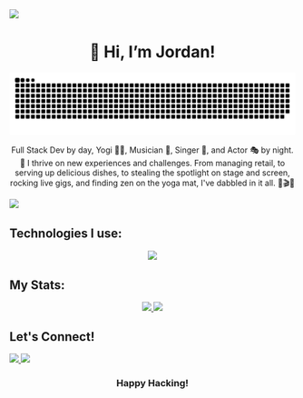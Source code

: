 <img src="https://user-images.githubusercontent.com/73097560/115834477-dbab4500-a447-11eb-908a-139a6edaec5c.gif">
<h1 align="center">👋 Hi, I’m Jordan!</h1>

<picture>
  <source
    media="(prefers-color-scheme: dark)"
    srcset="https://raw.githubusercontent.com/platane/snk/output/github-contribution-grid-snake-dark.svg"
  />
  <source
    media="(prefers-color-scheme: light)"
    srcset="https://raw.githubusercontent.com/platane/snk/output/github-contribution-grid-snake.svg"
  />
  <img
    alt="github contribution grid snake animation"
    src="https://raw.githubusercontent.com/platane/snk/output/github-contribution-grid-snake.svg"
  />
</picture>

<p align="center">Full Stack Dev by day, Yogi 🧘‍♂️, Musician 🎵, Singer 🎤, and Actor 🎭 by night. 🌟 I thrive on new experiences and challenges. From managing retail, to serving up delicious dishes, to stealing the spotlight on stage and screen, rocking live gigs, and finding zen on the yoga mat, I've dabbled in it all. 🌆🎬🎸</p>

<img src="https://user-images.githubusercontent.com/73097560/115834477-dbab4500-a447-11eb-908a-139a6edaec5c.gif">

<h2>Technologies I use:</h2>
<p align="center">
    <img src="https://skillicons.dev/icons?i=github,js,react,redux,nodejs,express,mongodb,apollo,graphql,mysql,sequelize,heroku,github,html,css,regex,jest,ts,bootstrap,vscode,discord,ai&perline=11" />
</p>  

<h2>My Stats:</h2>
<p align="center">
<a href="https://github.com/jordanolguin">
  <img height="180em" src="https://github-readme-stats-eight-theta.vercel.app/api?username=jordanolguin&show_icons=true&theme=algolia&include_all_commits=true&count_private=true"/>
  <img height="180em" src="https://github-readme-stats-eight-theta.vercel.app/api/top-langs/?username=jordanolguin&layout=compact&langs_count=8&theme=algolia"/>
</a>
</p>

<h2>Let's Connect!</h2>
 <a href="https://www.linkedin.com/in/jordan-olguin-5897b7280/" target="_blank">
    <img src="https://skillicons.dev/icons?i=linkedin&perline=9" />
  </a>

 <img src="https://user-images.githubusercontent.com/73097560/115834477-dbab4500-a447-11eb-908a-139a6edaec5c.gif">

 <h3 align="center">Happy Hacking!</h3>
 
<!---
jordanolguin/jordanolguin is a ✨ special ✨ repository because its `README.md` (this file) appears on your GitHub profile.
You can click the Preview link to take a look at your changes.
--->
